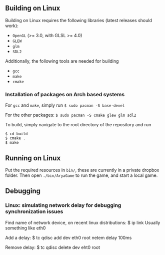 ## Building on Linux

Building on Linux requires the following libraries (latest releases should work):

- `OpenGL` (>= 3.0, with GLSL >= 4.0)
- `GLEW`
- `glm`
- `SDL2`

Additionally, the following tools are needed for building
- `gcc`
- `make`
- `cmake`

### Installation of packages on Arch based systems

For `gcc` and `make`, simply run
    `$ sudo pacman -S base-devel`

For the other packages:
    `$ sudo pacman -S cmake glew glm sdl2`

To build, simply navigate to the root directory of the repository and run

    $ cd build
    $ cmake .
    $ make

## Running on Linux

Put the required resources in `bin/`, these are currently in a private dropbox folder.
Then open `./bin/AryaGame` to run the game, and start a local game.

## Debugging
### Linux: simulating network delay for debugging synchronization issues

Find name of network device, on recent linux distributions:
$ ip link
Usually something like eth0

Add a delay:
$ tc qdisc add dev eth0 root netem delay 100ms

Remove delay:
$ tc qdisc delete dev eht0 root

